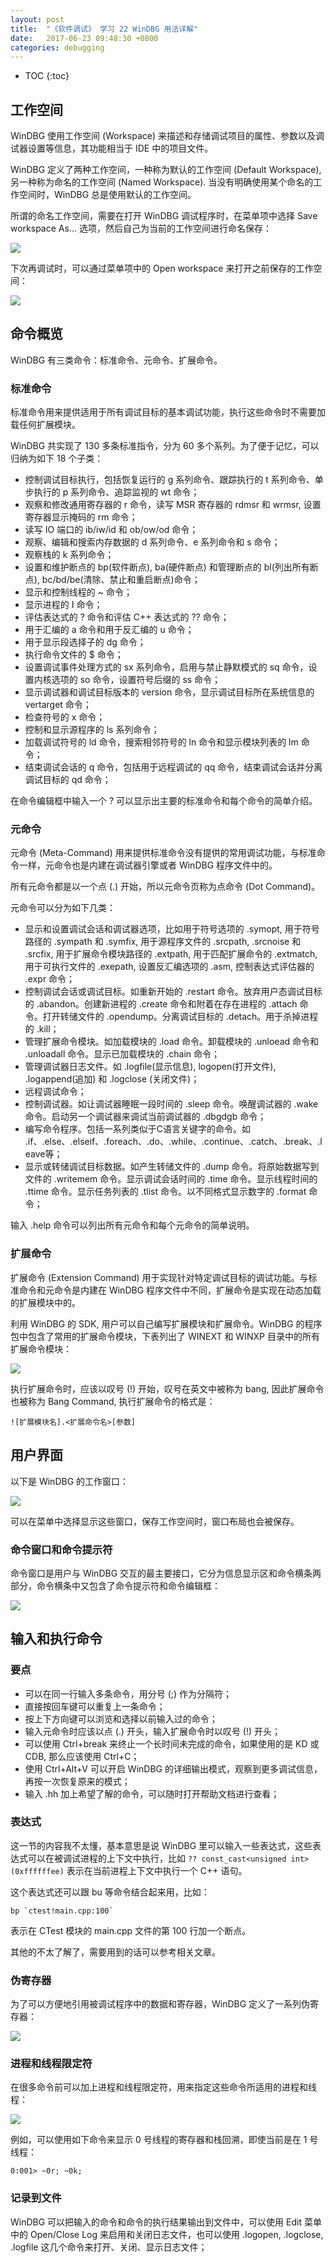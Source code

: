 ```yaml
---
layout: post
title:  "《软件调试》 学习 22 WinDBG 用法详解"
date:   2017-06-23 09:48:30 +0800
categories: debugging
---
```


* TOC
{:toc}


## 工作空间

WinDBG 使用工作空间 (Workspace) 来描述和存储调试项目的属性、参数以及调试器设置等信息，其功能相当于 IDE 中的项目文件。

WinDBG 定义了两种工作空间，一种称为默认的工作空间 (Default Workspace), 另一种称为命名的工作空间 (Named Workspace). 当没有明确使用某个命名的工作空间时，WinDBG 总是使用默认的工作空间。

所谓的命名工作空间，需要在打开 WinDBG 调试程序时，在菜单项中选择 Save workspace As... 选项，然后自己为当前的工作空间进行命名保存：

![]( {{site.url}}/asset/software-debugging-windbg-save-workspace.png )

下次再调试时，可以通过菜单项中的 Open workspace 来打开之前保存的工作空间：

![]( {{site.url}}/asset/software-debugging-windbg-open-workspace.png )


## 命令概览

WinDBG 有三类命令：标准命令、元命令、扩展命令。

### 标准命令

标准命令用来提供适用于所有调试目标的基本调试功能，执行这些命令时不需要加载任何扩展模块。

WinDBG 共实现了 130 多条标准指令，分为 60 多个系列。为了便于记忆，可以归纳为如下 18 个子类：

- 控制调试目标执行，包括恢复运行的 g 系列命令、跟踪执行的 t 系列命令、单步执行的 p 系列命令、追踪监视的 wt 命令；
- 观察和修改通用寄存器的 r 命令，读写 MSR 寄存器的 rdmsr 和 wrmsr, 设置寄存器显示掩码的 rm 命令；
- 读写 IO 端口的 ib/iw/id 和 ob/ow/od 命令；
- 观察、编辑和搜索内存数据的 d 系列命令、e 系列命令和 s 命令；
- 观察栈的 k 系列命令；
- 设置和维护断点的 bp(软件断点), ba(硬件断点) 和管理断点的 bl(列出所有断点), bc/bd/be(清除、禁止和重启断点)命令；
- 显示和控制线程的 ~ 命令；
- 显示进程的 I 命令；
- 评估表达式的 ? 命令和评估 C++ 表达式的 ?? 命令；
- 用于汇编的 a 命令和用于反汇编的 u 命令；
- 用于显示段选择子的 dg 命令；
- 执行命令文件的 $ 命令；
- 设置调试事件处理方式的 sx 系列命令，启用与禁止静默模式的 sq 命令，设置内核选项的 so 命令，设置符号后缀的 ss 命令；
- 显示调试器和调试目标版本的 version 命令，显示调试目标所在系统信息的 vertarget 命令；
- 检查符号的 x 命令；
- 控制和显示源程序的 ls 系列命令；
- 加载调试符号的 ld 命令，搜索相邻符号的 ln 命令和显示模块列表的 lm 命令；
- 结束调试会话的 q 命令，包括用于远程调试的 qq 命令，结束调试会话并分离调试目标的 qd 命令；

在命令编辑框中输入一个 ? 可以显示出主要的标准命令和每个命令的简单介绍。

### 元命令

元命令 (Meta-Command) 用来提供标准命令没有提供的常用调试功能，与标准命令一样，元命令也是内建在调试器引擎或者 WinDBG 程序文件中的。

所有元命令都是以一个点 (.) 开始，所以元命令页称为点命令 (Dot Command)。

元命令可以分为如下几类：
- 显示和设置调试会话和调试器选项，比如用于符号选项的 .symopt, 用于符号路径的 .sympath 和 .symfix, 用于源程序文件的 .srcpath, .srcnoise 和 .srcfix, 用于扩展命令模块路径的 .extpath, 用于匹配扩展命令的 .extmatch, 用于可执行文件的 .exepath, 设置反汇编选项的 .asm, 控制表达式评估器的 .expr 命令；
- 控制调试会话或调试目标。如重新开始的 .restart 命令。放弃用户态调试目标的 .abandon。创建新进程的 .create 命令和附着在存在进程的 .attach 命令。打开转储文件的 .opendump。分离调试目标的 .detach。用于杀掉进程的 .kill；
- 管理扩展命令模块。如加载模块的 .load 命令。卸载模块的 .unloead 命令和 .unloadall 命令。显示已加载模块的 .chain 命令；
- 管理调试器日志文件。如 .logfile(显示信息), logopen(打开文件), .logappend(追加) 和 .logclose (关闭文件)；
- 远程调试命令；
- 控制调试器。如让调试器睡眠一段时间的 .sleep 命令。唤醒调试器的 .wake 命令。启动另一个调试器来调试当前调试器的 .dbgdgb 命令；
- 编写命令程序。包括一系列类似于C语言关键字的命令。如 .if、.else、.elseif、.foreach、.do、.while、.continue、.catch、.break、.leave等；
- 显示或转储调试目标数据。如产生转储文件的 .dump 命令。将原始数据写到文件的 .writemem 命令。显示调试会话时间的 .time 命令。显示线程时间的 .ttime 命令。显示任务列表的 .tlist 命令。以不同格式显示数字的 .format 命令；

输入 .help 命令可以列出所有元命令和每个元命令的简单说明。

### 扩展命令

扩展命令 (Extension Command) 用于实现针对特定调试目标的调试功能。与标准命令和元命令是内建在 WinDBG 程序文件中不同，扩展命令是实现在动态加载的扩展模块中的。

利用 WinDBG 的 SDK, 用户可以自己编写扩展模块和扩展命令。WinDBG 的程序包中包含了常用的扩展命令模块，下表列出了 WINEXT 和 WINXP 目录中的所有扩展命令模块：

![]( {{site.url}}/asset/software-debugging-windbg-ext-command.png )

执行扩展命令时，应该以叹号 (!) 开始，叹号在英文中被称为 bang, 因此扩展命令也被称为 Bang Command, 执行扩展命令的格式是：

```
![扩展模块名].<扩展命令名>[参数]
```


## 用户界面

以下是 WinDBG 的工作窗口：

![]( {{site.url}}/asset/software-debugging-windbg-work-viewer.png )

可以在菜单中选择显示这些窗口，保存工作空间时，窗口布局也会被保存。

### 命令窗口和命令提示符

命令窗口是用户与 WinDBG 交互的最主要接口，它分为信息显示区和命令横条两部分，命令横条中又包含了命令提示符和命令编辑框：

![]( {{site.url}}/asset/software-debugging-windbg-command-window.png )


## 输入和执行命令

### 要点

- 可以在同一行输入多条命令，用分号 (;) 作为分隔符；
- 直接按回车键可以重复上一条命令；
- 按上下方向键可以浏览和选择以前输入过的命令；
- 输入元命令时应该以点 (.) 开头，输入扩展命令时以叹号 (!) 开头；
- 可以使用 Ctrl+break 来终止一个长时间未完成的命令，如果使用的是 KD 或 CDB, 那么应该使用 Ctrl+C；
- 使用 Ctrl+Alt+V 可以开启 WinDBG 的详细输出模式，观察到更多调试信息，再按一次恢复原来的模式；
- 输入 .hh 加上希望了解的命令，可以随时打开帮助文档进行查看；

### 表达式

这一节的内容我不太懂，基本意思是说 WinDBG 里可以输入一些表达式，这些表达式可以在被调试进程的上下文中执行，比如 `?? const_cast<unsigned int>(0xffffffee)` 表示在当前进程上下文中执行一个 C++ 语句。

这个表达式还可以跟 bu 等命令结合起来用，比如：

```
bp `ctest!main.cpp:100`
```

表示在 CTest 模块的 main.cpp 文件的第 100 行加一个断点。

其他的不太了解了，需要用到的话可以参考相关文章。

### 伪寄存器

为了可以方便地引用被调试程序中的数据和寄存器，WinDBG 定义了一系列伪寄存器：

![]( {{site.url}}/asset/software-debugging-windbg-pseudo-register.png )

### 进程和线程限定符

在很多命令前可以加上进程和线程限定符，用来指定这些命令所适用的进程和线程：

![]( {{site.url}}/asset/software-debugging-windbg-process-thread-identifier.png )

例如，可以使用如下命令来显示 0 号线程的寄存器和栈回溯，即使当前是在 1 号线程：

```
0:001> ~0r; ~0k;
```

### 记录到文件

WinDBG 可以把输入的命令和命令的执行结果输出到文件中，可以使用 Edit 菜单中的 Open/Close Log 来启用和关闭日志文件，也可以使用 .logopen, .logclose, .logfile 这几个命令来打开、关闭、显示日志文件；

